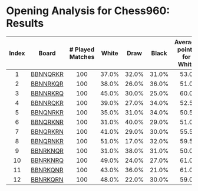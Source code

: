 # Opening Analysis for Chess960: Results

| Index | Board                            | # Played Matches        | White           | Draw           | Black           | Average points for White |
|:-----:|----------------------------------|:-----------------------:|:---------------:|:--------------:|:---------------:|:------------------------:|
| 1 | [BBNNQRKR](BoardAnalysis/bbnnqrkr.md) | 100            | 37.0% | 32.0% | 31.0% | 53.0
| 2 | [BBNNRKQR](BoardAnalysis/bbnnrkqr.md) | 100            | 38.0% | 26.0% | 36.0% | 51.0
| 3 | [BBNNRKRQ](BoardAnalysis/bbnnrkrq.md) | 100            | 45.0% | 30.0% | 25.0% | 60.0
| 4 | [BBNNRQKR](BoardAnalysis/bbnnrqkr.md) | 100            | 39.0% | 27.0% | 34.0% | 52.5
| 5 | [BBNQNRKR](BoardAnalysis/bbnqnrkr.md) | 100            | 35.0% | 31.0% | 34.0% | 50.5
| 6 | [BBNQRKNR](BoardAnalysis/bbnqrknr.md) | 100            | 31.0% | 40.0% | 29.0% | 51.0
| 7 | [BBNQRKRN](BoardAnalysis/bbnqrkrn.md) | 100            | 41.0% | 29.0% | 30.0% | 55.5
| 8 | [BBNQRNKR](BoardAnalysis/bbnqrnkr.md) | 100            | 51.0% | 17.0% | 32.0% | 59.5
| 9 | [BBNRKNQR](BoardAnalysis/bbnrknqr.md) | 100            | 31.0% | 38.0% | 31.0% | 50.0
| 10 | [BBNRKNRQ](BoardAnalysis/bbnrknrq.md) | 100            | 49.0% | 24.0% | 27.0% | 61.0
| 11 | [BBNRKQNR](BoardAnalysis/bbnrkqnr.md) | 100            | 43.0% | 36.0% | 21.0% | 61.0
| 12 | [BBNRKQRN](BoardAnalysis/bbnrkqrn.md) | 100            | 48.0% | 22.0% | 30.0% | 59.0
